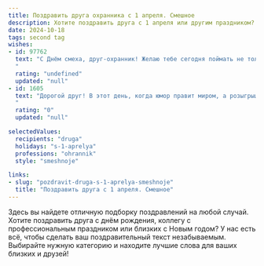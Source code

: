 ```yaml
---
title: Поздравить друга охранника с 1 апреля. Смешное
description: Хотите поздравить друга с 1 апреля или другим праздником? Наш ИИ создаст незабываемое поздравление, а вы обязательно выделитесь среди других.  
date: 2024-10-18
tags: second tag
wishes:
- id: 97762
  text: "С Днём смеха, друг-охранник! Желаю тебе сегодня поймать не только нарушителей порядка, но и удачу за хвост!  Пусть твой смех будет громче, чем сигнализация, а чувство юмора — острее, чем бритва (но без самодеятельности, конечно!).  Пусть этот день будет полон веселых происшествий и никаких серьезных инцидентов, разве что, забавных!
  "
  rating: "undefined"
  updated: "null"
- id: 1605
  text: "Дорогой друг! В этот день, когда юмор правит миром, а розыгрыши становятся реальностью, хотим поздравить тебя с 1 апреля! Желаем тебе стальных нервов, бдительности орла и чувства юмора, способного обезвредить любую шутку, даже самую хитрую! Пусть твой пост будет неприступной крепостью для смеха, а твой день наполнен улыбками, но только настоящими! С праздником, наш бесстрашный защитник!
  "
  rating: "0"
  updated: "null"

selectedValues:
  recipients: "druga"
  holidays: "s-1-aprelya"
  professions: "ohrannik"
  style: "smeshnoje"

links:
- slug: "pozdravit-druga-s-1-aprelya-smeshnoje"
  title: "Поздравить друга с 1 апреля. Смешное"
---
```


Здесь вы найдете отличную подборку поздравлений на любой случай. 
Хотите поздравить друга с днём рождения, коллегу с профессиональным праздником или близких с Новым годом? У нас есть всё, чтобы сделать ваш поздравительный текст незабываемым. Выбирайте нужную категорию и находите лучшие слова для ваших близких и друзей!
